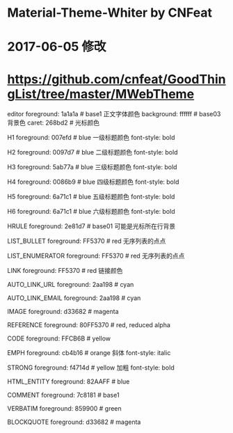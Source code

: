 # Material-Theme-Whiter by CNFeat

# 2017-06-05 修改

# https://github.com/cnfeat/GoodThingList/tree/master/MWebTheme

editor
foreground: 1a1a1a # base1 正文字体颜色
background: ffffff # base03 背景色 
caret: 268bd2 # 光标颜色

H1
foreground: 007efd # blue 一级标题颜色
font-style: bold

H2
foreground: 0097d7 # blue 二级标题颜色
font-style: bold

H3
foreground: 5ab77a # blue 三级标题颜色
font-style: bold

H4
foreground: 0086b9 # blue 四级标题颜色
font-style: bold

H5
foreground: 6a71c1 # blue 五级标题颜色
font-style: bold

H6
foreground: 6a71c1 # blue 六级标题颜色
font-style: bold

HRULE
foreground: 2e81d7 # base01 可能是光标所在行背景

LIST_BULLET
foreground: FF5370 # red 无序列表的点点

LIST_ENUMERATOR
foreground: FF5370 # red 无序列表的点点

LINK
foreground: FF5370 # red 链接颜色

AUTO_LINK_URL
foreground: 2aa198 # cyan

AUTO_LINK_EMAIL
foreground: 2aa198 # cyan

IMAGE
foreground: d33682 # magenta

REFERENCE
foreground: 80FF5370 # red, reduced alpha

CODE
foreground: FFCB6B # yellow

EMPH
foreground: cb4b16 # orange 斜体
font-style: italic

STRONG
foreground: f4714d # yellow 加粗
font-style: bold

HTML_ENTITY
foreground: 82AAFF # blue

COMMENT
foreground: 7c8181 # base1

VERBATIM
foreground: 859900 # green

BLOCKQUOTE
foreground: d33682 # magenta

